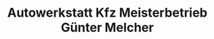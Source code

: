 ---
title: "Autowerkstatt Kfz Meisterbetrieb Günter Melcher"
url: /koeln/autowerkstatt-kfz-meisterbetrieb-guenter-melcher/
shop: Autowerkstatt
---
